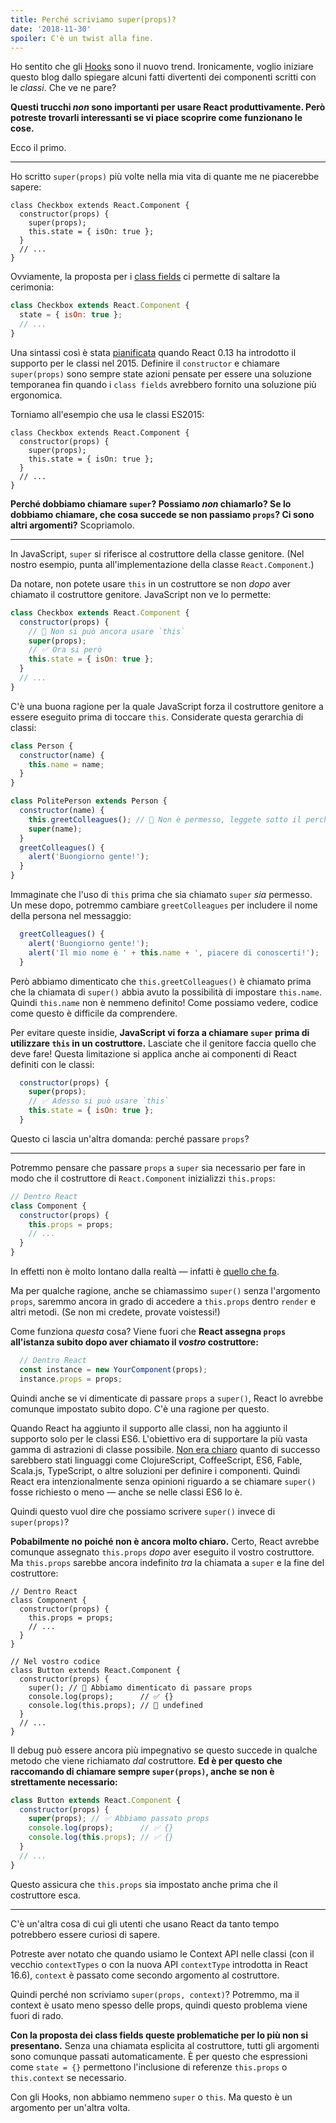 ```yaml
---
title: Perché scriviamo super(props)?
date: '2018-11-30'
spoiler: C'è un twist alla fine.
---
```



Ho sentito che gli [Hooks](https://reactjs.org/docs/hooks-intro.html) sono il nuovo trend. Ironicamente, voglio iniziare questo blog dallo spiegare alcuni fatti divertenti dei componenti scritti con le *classi*. Che ve ne pare?

**Questi trucchi *non* sono importanti per usare React produttivamente. Però potreste trovarli interessanti se vi piace scoprire come funzionano le cose.**

Ecco il primo.

---

Ho scritto `super(props)` più volte nella mia vita di quante me ne piacerebbe sapere:

```jsx{3}
class Checkbox extends React.Component {
  constructor(props) {
    super(props);
    this.state = { isOn: true };
  }
  // ...
}
```

Ovviamente, la proposta per i [class fields](https://github.com/tc39/proposal-class-fields) ci permette di saltare la cerimonia:

```jsx
class Checkbox extends React.Component {
  state = { isOn: true };
  // ...
}
```

Una sintassi così è stata [pianificata](https://reactjs.org/blog/2015/01/27/react-v0.13.0-beta-1.html#es7-property-initializers) quando React 0.13 ha introdotto il supporto per le classi nel 2015. Definire il `constructor` e chiamare `super(props)` sono sempre state azioni pensate per essere una soluzione temporanea fin quando i `class fields` avrebbero fornito una soluzione più ergonomica.

Torniamo all'esempio che usa le classi ES2015:

```jsx{3}
class Checkbox extends React.Component {
  constructor(props) {
    super(props);
    this.state = { isOn: true };
  }
  // ...
}
```

**Perché dobbiamo chiamare `super`? Possiamo *non* chiamarlo? Se lo dobbiamo chiamare, che cosa succede se non passiamo `props`? Ci sono altri argomenti?** Scopriamolo.

---

In JavaScript, `super` si riferisce al costruttore della classe genitore. (Nel nostro esempio, punta all'implementazione della classe `React.Component`.)

Da notare, non potete usare `this` in un costruttore se non *dopo* aver chiamato il costruttore genitore. JavaScript non ve lo permette:

```jsx
class Checkbox extends React.Component {
  constructor(props) {
    // 🔴 Non si può ancora usare `this`
    super(props);
    // ✅ Ora si però
    this.state = { isOn: true };
  }
  // ...
}
```

C'è una buona ragione per la quale JavaScript forza il costruttore genitore a essere eseguito prima di toccare `this`. Considerate questa gerarchia di classi:

```jsx
class Person {
  constructor(name) {
    this.name = name;
  }
}

class PolitePerson extends Person {
  constructor(name) {
    this.greetColleagues(); // 🔴 Non è permesso, leggete sotto il perché
    super(name);
  }
  greetColleagues() {
    alert('Buongiorno gente!');
  }
}
```

Immaginate che l'uso di `this` prima che sia chiamato `super` *sia* permesso. Un mese dopo, potremmo cambiare `greetColleagues` per includere il nome della persona nel messaggio:

```jsx
  greetColleagues() {
    alert('Buongiorno gente!');
    alert('Il mio nome è ' + this.name + ', piacere di conoscerti!');
  }
```

Però abbiamo dimenticato che `this.greetColleagues()` è chiamato prima che la chiamata di `super()` abbia avuto la possibilità di impostare `this.name`. Quindi `this.name` non è nemmeno definito! Come possiamo vedere, codice come questo è difficile da comprendere.

Per evitare queste insidie, **JavaScript vi forza a chiamare `super` prima di utilizzare `this` in un costruttore.** Lasciate che il genitore faccia quello che deve fare! Questa limitazione si applica anche ai componenti di React definiti con le classi:

```jsx
  constructor(props) {
    super(props);
    // ✅ Adesso si può usare `this`
    this.state = { isOn: true };
  }
```

Questo ci lascia un'altra domanda: perché passare `props`?

---

Potremmo pensare che passare `props` a `super` sia necessario per fare in modo che il costruttore di `React.Component` inizializzi `this.props`:

```jsx
// Dentro React
class Component {
  constructor(props) {
    this.props = props;
    // ...
  }
}
```

In effetti non è molto lontano dalla realtà — infatti è [quello che fa](https://github.com/facebook/react/blob/1d25aa5787d4e19704c049c3cfa985d3b5190e0d/packages/react/src/ReactBaseClasses.js#L22).

Ma per qualche ragione, anche se chiamassimo `super()` senza l'argomento `props`, saremmo ancora in grado di accedere a `this.props` dentro `render` e altri metodi. (Se non mi credete, provate voistessi!)

Come funziona *questa* cosa? Viene fuori che **React assegna `props` all'istanza subito dopo aver chiamato il *vostro* costruttore:**

```jsx
  // Dentro React
  const instance = new YourComponent(props);
  instance.props = props;
```

Quindi anche se vi dimenticate di passare `props` a `super()`, React lo avrebbe comunque impostato subito dopo. C'è una ragione per questo.

Quando React ha aggiunto il supporto alle classi, non ha aggiunto il supporto solo per le classi ES6. L'obiettivo era di supportare la più vasta gamma di astrazioni di classe possibile. [Non era chiaro](https://reactjs.org/blog/2015/01/27/react-v0.13.0-beta-1.html#other-languages) quanto di successo sarebbero stati linguaggi come ClojureScript, CoffeeScript, ES6, Fable, Scala.js, TypeScript, o altre soluzioni per definire i componenti. Quindi React era intenzionalmente senza opinioni riguardo a se chiamare `super()` fosse richiesto o meno — anche se nelle classi ES6 lo è.

Quindi questo vuol dire che possiamo scrivere `super()` invece di `super(props)`?

**Pobabilmente no poiché non è ancora molto chiaro.** Certo, React avrebbe comunque assegnato `this.props` *dopo* aver eseguito il vostro costruttore. Ma `this.props` sarebbe ancora indefinito *tra* la chiamata a `super` e la fine del costruttore:

```jsx{14}
// Dentro React
class Component {
  constructor(props) {
    this.props = props;
    // ...
  }
}

// Nel vostro codice
class Button extends React.Component {
  constructor(props) {
    super(); // 😬 Abbiamo dimenticato di passare props
    console.log(props);      // ✅ {}
    console.log(this.props); // 😬 undefined 
  }
  // ...
}
```

Il debug può essere ancora più impegnativo se questo succede in qualche metodo che viene richiamato *dal* costruttore. **Ed è per questo che raccomando di chiamare sempre `super(props)`, anche se non è strettamente necessario:**

```jsx
class Button extends React.Component {
  constructor(props) {
    super(props); // ✅ Abbiamo passato props
    console.log(props);      // ✅ {}
    console.log(this.props); // ✅ {}
  }
  // ...
}
```

Questo assicura che `this.props` sia impostato anche prima che il costruttore esca.

-----

C'è un'altra cosa di cui gli utenti che usano React da tanto tempo potrebbero essere curiosi di sapere.

Potreste aver notato che quando usiamo le Context API nelle classi (con il vecchio `contextTypes` o con la nuova API `contextType` introdotta in React 16.6), `context` è passato come secondo argomento al costruttore.

Quindi perché non scriviamo `super(props, context)`? Potremmo, ma il context è usato meno spesso delle props, quindi questo problema viene fuori di rado.

**Con la proposta dei class fields queste problematiche per lo più non si presentano.** Senza una chiamata esplicita al costruttore, tutti gli argomenti sono comunque passati automaticamente. È per questo che espressioni come `state = {}` permettono l'inclusione di referenze `this.props` o `this.context` se necessario.

Con gli Hooks, non abbiamo nemmeno `super` o `this`. Ma questo è un argomento per un'altra volta.
